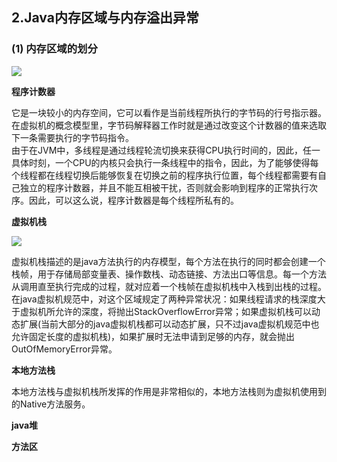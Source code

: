 

## <a name="2">2.Java内存区域与内存溢出异常</a>

### (1) 内存区域的划分

![](F:\__study__\hulianwang\study\note\java\jvm\img\jvm.png)

**程序计数器**

​	它是一块较小的内存空间，它可以看作是当前线程所执行的字节码的行号指示器。在虚拟机的概念模型里，字节码解释器工作时就是通过改变这个计数器的值来选取下一条需要执行的字节码指令。  
​	由于在JVM中，多线程是通过线程轮流切换来获得CPU执行时间的，因此，任一具体时刻，一个CPU的内核只会执行一条线程中的指令，因此，为了能够使得每个线程都在线程切换后能够恢复在切换之前的程序执行位置，每个线程都需要有自己独立的程序计数器，并且不能互相被干扰，否则就会影响到程序的正常执行次序。因此，可以这么说，程序计数器是每个线程所私有的。

**虚拟机栈**

![](F:\__study__\hulianwang\study\note\java\jvm\img\jvm_stack.png)

​	虚拟机栈描述的是java方法执行的内存模型，每个方法在执行的同时都会创建一个栈帧，用于存储局部变量表、操作数栈、动态链接、方法出口等信息。每一个方法从调用直至执行完成的过程，就对应着一个栈帧在虚拟机栈中入栈到出栈的过程。  
​	在java虚拟机规范中，对这个区域规定了两种异常状况：如果线程请求的栈深度大于虚拟机所允许的深度，将抛出StackOverflowError异常；如果虚拟机栈可以动态扩展(当前大部分的java虚拟机栈都可以动态扩展，只不过java虚拟机规范中也允许固定长度的虚拟机栈)，如果扩展时无法申请到足够的内存，就会抛出OutOfMemoryError异常。

**本地方法栈**

​	本地方法栈与虚拟机栈所发挥的作用是非常相似的，本地方法栈则为虚拟机使用到的Native方法服务。

**java堆**



**方法区**



